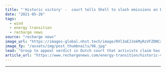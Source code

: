```yaml
---
title: "'Historic victory' -  court tells Shell to slash emissions on Big Oil's day of climate pain"
date: "2021-05-26"
tags: 
  - wind
  - energy transition
  - recharge news
source: "recharge news"
image_url: "https://images-global.nhst.tech/image/RXl3aEJJekMyRzVFZDNCaXp4cGNNa0lXWkFVUW9LZTA0cXJvZUwxbDVJZz0=/nhst/binary/b41521268f5aec17bf210c15af6688f2"
image_fp: "/assets/img/post_thumbnails/96.jpg"
lead: "Group to appeal verdict in Dutch court that activists claim has major implications as trio of supermajors face emissions scrutiny"
article_url: "https://www.rechargenews.com/energy-transition/historic-victory-court-tells-shell-to-slash-emissions-on-big-oils-day-of-climate-pain/2-1-1016349"
---
```


---
